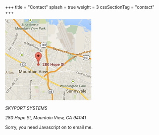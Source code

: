 +++
title = "Contact"
splash = true
weight = 3
cssSectionTag = "contact"
+++

![Direction](/images/map.png)

*SKYPORT SYSTEMS*

*280 Hope St, Mountain View, CA 94041*

<noscript>Sorry, you need Javascript on to email me.</noscript>
